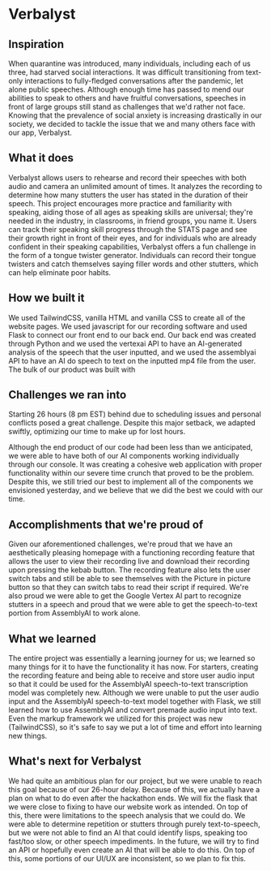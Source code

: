 ﻿# Verbalyst

 ## Inspiration
When quarantine was introduced, many individuals, including each of us three, had starved social interactions. It was difficult transitioning from text-only interactions to fully-fledged conversations after the pandemic, let alone public speeches. Although enough time has passed to mend our abilities to speak to others and have fruitful conversations, speeches in front of large groups still stand as challenges that we'd rather not face. Knowing that the prevalence of social anxiety is increasing drastically in our society, we decided to tackle the issue that we and many others face with our app, Verbalyst. 
## What it does
Verbalyst allows users to rehearse and record their speeches with both audio and camera an unlimited amount of times. It analyzes the recording to determine how many stutters the user has stated in the duration of their speech. This project encourages more practice and familiarity with speaking, aiding those of all ages as speaking skills are universal; they're needed in the industry, in classrooms, in friend groups, you name it. Users can track their speaking skill progress through the STATS page and see their growth right in front of their eyes, and for individuals who are already confident in their speaking capabilities, Verbalyst offers a fun challenge in the form of a tongue twister generator. Individuals can record their tongue twisters and catch themselves saying filler words and other stutters, which can help eliminate poor habits. 
## How we built it
We used TailwindCSS, vanilla HTML and vanilla CSS to create all of the website pages. We used javascript for our recording software and used Flask to connect our front end to our back end. Our back end was created through Python and we used the vertexai API to have an AI-generated analysis of the speech that the user inputted, and we used the assemblyai API to have an AI do speech to text on the inputted mp4 file from the user.
The bulk of our product was built with 
## Challenges we ran into
Starting 26 hours (8 pm EST) behind due to scheduling issues and personal conflicts posed a great challenge. Despite this major setback, we adapted swiftly, optimizing our time to make up for lost hours.

Although the end product of our code had been less than we anticipated, we were able to have both of our AI components working individually through our console. It was creating a cohesive web application with proper functionality within our severe time crunch that proved to be the problem. Despite this, we still tried our best to implement all of the components we envisioned yesterday, and we believe that we did the best we could with our time.

## Accomplishments that we're proud of
Given our aforementioned challenges, we're proud that we have an aesthetically pleasing homepage with a functioning recording feature that allows the user to view their recording live and download their recording upon pressing the kebab button. The recording feature also lets the user switch tabs and still be able to see themselves with the Picture in picture button so that they can switch tabs to read their script if required. We're also proud we were able to get the Google Vertex AI part to recognize stutters in a speech and proud that we were able to get the speech-to-text portion from AssemblyAI to work alone.  
## What we learned
The entire project was essentially a learning journey for us; we learned so many things for it to have the functionality it has now. For starters, creating the recording feature and being able to receive and store user audio input so that it could be used for the AssemblyAI  speech-to-text transcription model was completely new. Although we were unable to put the user audio input and the AssemblyAI speech-to-text model together with Flask, we still learned how to use AssemblyAI and convert premade audio input into text. Even the markup framework we utilized for this project was new (TailwindCSS), so it's safe to say we put a lot of time and effort into learning new things.
## What's next for Verbalyst
We had quite an ambitious plan for our project,  but we were unable to reach this goal because of our 26-hour delay. Because of this, we actually have a plan on what to do even after the hackathon ends. We will fix the flask that we were close to fixing to have our website work as intended. On top of this, there were limitations to the speech analysis that we could do. We were able to determine repetition or stutters through purely text-to-speech, but we were not able to find an AI that could identify lisps, speaking too fast/too slow, or other speech impediments. In the future, we will try to find an API or hopefully even create an AI that will be able to do this. On top of this, some portions of our UI/UX are inconsistent, so we plan to fix this.
